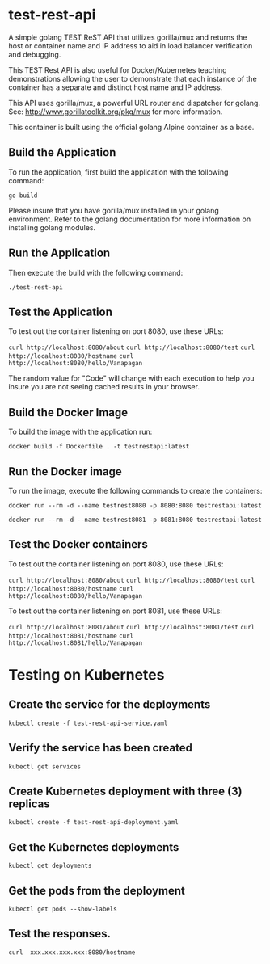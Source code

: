 #  test-rest-api

A simple golang TEST ReST API that utilizes gorilla/mux and returns the host or
container name and IP address to aid in load balancer verification and debugging.

This TEST Rest API is also useful for Docker/Kubernetes teaching demonstrations
allowing the user to demonstrate that each instance of the container has a
separate and distinct host name and IP address.

This API uses gorilla/mux, a powerful URL router and dispatcher for golang.
See: http://www.gorillatoolkit.org/pkg/mux for more information.

This container is built using the official golang Alpine container as a base.

## Build the Application

To run the application, first build the application with the following command:

`go build`

Please insure that you have gorilla/mux installed in your golang environment.
Refer to the golang documentation for more information on installing golang
modules.

## Run the Application

Then execute the build with the following command:

`./test-rest-api`

## Test the Application

To test out the container listening on port 8080, use these URLs:

`curl http://localhost:8080/about`
`curl http://localhost:8080/test`
`curl http://localhost:8080/hostname`
`curl http://localhost:8080/hello/Vanapagan`

The random value for "Code" will change with each execution to help you insure
you are not seeing cached results in your browser.

## Build the Docker Image

To build the image with the application run:

`docker build -f Dockerfile . -t testrestapi:latest`

## Run the Docker image

To run the image, execute the following commands to create the containers:

`docker run --rm -d --name testrest8080 -p 8080:8080 testrestapi:latest`

`docker run --rm -d --name testrest8081 -p 8081:8080 testrestapi:latest`

## Test the Docker containers

To test out the container listening on port 8080, use these URLs:

`curl http://localhost:8080/about`
`curl http://localhost:8080/test`
`curl http://localhost:8080/hostname`
`curl http://localhost:8080/hello/Vanapagan`

To test out the container listening on port 8081, use these URLs:

`curl http://localhost:8081/about`
`curl http://localhost:8081/test`
`curl http://localhost:8081/hostname`
`curl http://localhost:8081/hello/Vanapagan`

# Testing on Kubernetes

## Create the service for the deployments

`kubectl create -f test-rest-api-service.yaml`

## Verify the service has been created

`kubectl get services`

## Create Kubernetes deployment with three (3) replicas

`kubectl create -f test-rest-api-deployment.yaml`

## Get the Kubernetes deployments

`kubectl get deployments`

## Get the pods from the deployment

`kubectl get pods --show-labels`

## Test the responses.

`curl  xxx.xxx.xxx.xxx:8080/hostname`

